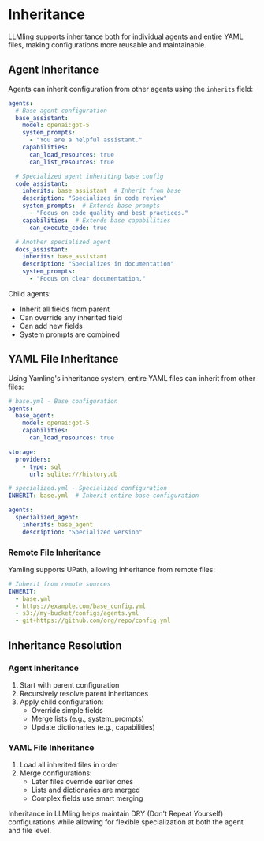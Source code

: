 # Inheritance

LLMling supports inheritance both for individual agents and entire YAML files, making configurations more reusable and maintainable.

## Agent Inheritance

Agents can inherit configuration from other agents using the `inherits` field:

```yaml
agents:
  # Base agent configuration
  base_assistant:
    model: openai:gpt-5
    system_prompts:
      - "You are a helpful assistant."
    capabilities:
      can_load_resources: true
      can_list_resources: true

  # Specialized agent inheriting base config
  code_assistant:
    inherits: base_assistant  # Inherit from base
    description: "Specializes in code review"
    system_prompts:  # Extends base prompts
      - "Focus on code quality and best practices."
    capabilities:  # Extends base capabilities
      can_execute_code: true

  # Another specialized agent
  docs_assistant:
    inherits: base_assistant
    description: "Specializes in documentation"
    system_prompts:
      - "Focus on clear documentation."
```

Child agents:
- Inherit all fields from parent
- Can override any inherited field
- Can add new fields
- System prompts are combined

## YAML File Inheritance

Using Yamling's inheritance system, entire YAML files can inherit from other files:

```yaml
# base.yml - Base configuration
agents:
  base_agent:
    model: openai:gpt-5
    capabilities:
      can_load_resources: true

storage:
  providers:
    - type: sql
      url: sqlite:///history.db
```

```yaml
# specialized.yml - Specialized configuration
INHERIT: base.yml  # Inherit entire base configuration

agents:
  specialized_agent:
    inherits: base_agent
    description: "Specialized version"
```

### Remote File Inheritance

Yamling supports UPath, allowing inheritance from remote files:

```yaml
# Inherit from remote sources
INHERIT:
  - base.yml
  - https://example.com/base_config.yml
  - s3://my-bucket/configs/agents.yml
  - git+https://github.com/org/repo/config.yml
```


## Inheritance Resolution

### Agent Inheritance
1. Start with parent configuration
2. Recursively resolve parent inheritances
3. Apply child configuration:
   - Override simple fields
   - Merge lists (e.g., system_prompts)
   - Update dictionaries (e.g., capabilities)

### YAML File Inheritance
1. Load all inherited files in order
2. Merge configurations:
   - Later files override earlier ones
   - Lists and dictionaries are merged
   - Complex fields use smart merging


Inheritance in LLMling helps maintain DRY (Don't Repeat Yourself) configurations while allowing for flexible specialization at both the agent and file level.
